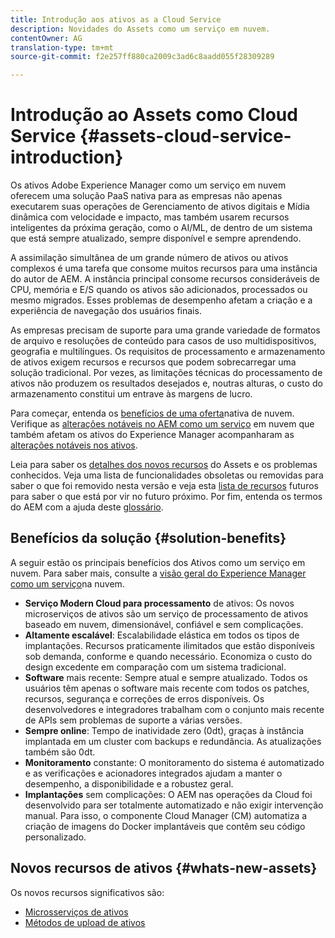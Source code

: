 ```yaml
---
title: Introdução aos ativos as a Cloud Service
description: Novidades do Assets como um serviço em nuvem.
contentOwner: AG
translation-type: tm+mt
source-git-commit: f2e257ff880ca2009c3ad6c8aadd055f28309289

---
```



# Introdução ao Assets como Cloud Service {#assets-cloud-service-introduction}

<!-- Need review information from gklebus -->

Os ativos Adobe Experience Manager como um serviço em nuvem oferecem uma solução PaaS nativa para as empresas não apenas executarem suas operações de Gerenciamento de ativos digitais e Mídia dinâmica com velocidade e impacto, mas também usarem recursos inteligentes da próxima geração, como o AI/ML, de dentro de um sistema que está sempre atualizado, sempre disponível e sempre aprendendo.

A assimilação simultânea de um grande número de ativos ou ativos complexos é uma tarefa que consome muitos recursos para uma instância do autor de AEM. A instância principal consome recursos consideráveis de CPU, memória e E/S quando os ativos são adicionados, processados ou mesmo migrados. Esses problemas de desempenho afetam a criação e a experiência de navegação dos usuários finais.

As empresas precisam de suporte para uma grande variedade de formatos de arquivo e resoluções de conteúdo para casos de uso multidispositivos, geografia e multilíngues. Os requisitos de processamento e armazenamento de ativos exigem recursos e recursos que podem sobrecarregar uma solução tradicional. Por vezes, as limitações técnicas do processamento de ativos não produzem os resultados desejados e, noutras alturas, o custo do armazenamento constitui um entrave às margens de lucro.

Para começar, entenda os [benefícios de uma oferta](#solution-benefits)nativa de nuvem. Verifique as [alterações notáveis no AEM como um serviço](/help/release-notes/aem-cloud-changes.md) em nuvem que também afetam os ativos do Experience Manager acompanharam as [alterações notáveis nos ativos](/help/assets/assets-cloud-changes.md).

Leia para saber os [detalhes dos novos recursos](#whats-new-assets) do Assets e os problemas [](/help/release-notes/known-issues.md)conhecidos. Veja uma lista de funcionalidades [](/help/release-notes/deprecated-removed-features.md) obsoletas ou removidas para saber o que foi removido nesta versão e veja esta [lista de recursos](/help/release-notes/known-issues.md#upcoming-assets-capabilities) futuros para saber o que está por vir no futuro próximo. Por fim, entenda os termos do AEM com a ajuda deste [glossário](/help/overview/terminology.md).

## Benefícios da solução {#solution-benefits}

A seguir estão os principais benefícios dos Ativos como um serviço em nuvem. Para saber mais, consulte a [visão geral do Experience Manager como um serviço](/help/overview/introduction.md)na nuvem.

* **Serviço Modern Cloud para processamento** de ativos: Os novos microserviços de ativos são um serviço de processamento de ativos baseado em nuvem, dimensionável, confiável e sem complicações.
* **Altamente escalável**: Escalabilidade elástica em todos os tipos de implantações. Recursos praticamente ilimitados que estão disponíveis sob demanda, conforme e quando necessário. Economiza o custo do design excedente em comparação com um sistema tradicional.
* **Software** mais recente: Sempre atual e sempre atualizado. Todos os usuários têm apenas o software mais recente com todos os patches, recursos, segurança e correções de erros disponíveis. Os desenvolvedores e integradores trabalham com o conjunto mais recente de APIs sem problemas de suporte a várias versões.
* **Sempre online**: Tempo de inatividade zero (0dt), graças à instância implantada em um cluster com backups e redundância. As atualizações também são 0dt.
* **Monitoramento** constante: O monitoramento do sistema é automatizado e as verificações e acionadores integrados ajudam a manter o desempenho, a disponibilidade e a robustez geral.
* **Implantações** sem complicações: O AEM nas operações da Cloud foi desenvolvido para ser totalmente automatizado e não exigir intervenção manual. Para isso, o componente Cloud Manager (CM) automatiza a criação de imagens do Docker implantáveis que contêm seu código personalizado.

## Novos recursos de ativos {#whats-new-assets}

Os novos recursos significativos são:

* [Microsserviços de ativos](/help/assets/asset-microservices-overview.md)
* [Métodos de upload de ativos](/help/assets/add-assets.md)
